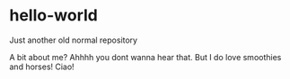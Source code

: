 # hello-world
Just another old normal repository

A bit about me? Ahhhh you dont wanna hear that. But I do love smoothies and horses! Ciao!
